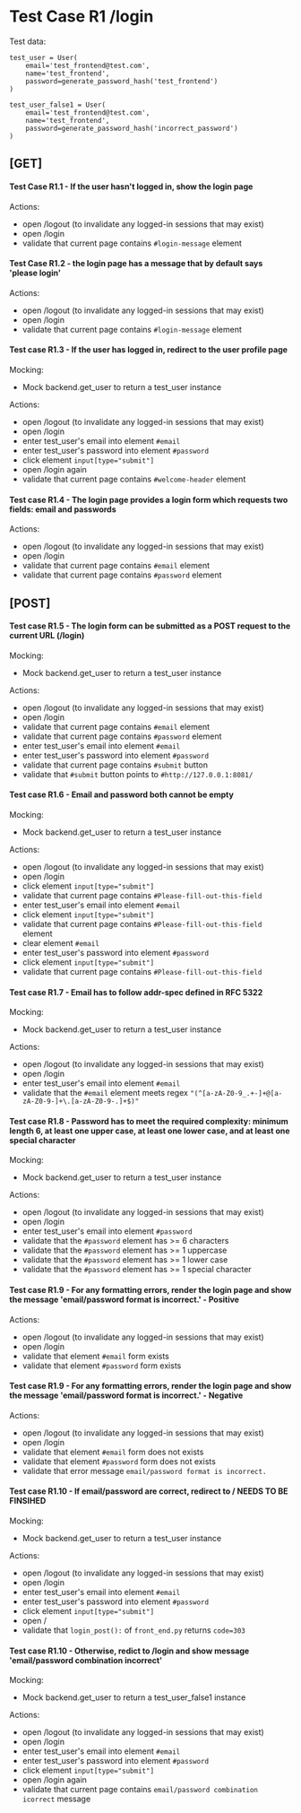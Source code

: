 ﻿# Test Case R1 /login
Test data:
```
test_user = User(
    email='test_frontend@test.com',
    name='test_frontend',
    password=generate_password_hash('test_frontend')
)
```

```
test_user_false1 = User(
    email='test_frontend@test.com',
    name='test_frontend',
    password=generate_password_hash('incorrect_password')
)
```
## [GET]
#### Test Case R1.1 - If the user hasn't logged in, show the login page
Actions:

-   open /logout (to invalidate any logged-in sessions that may exist)
-   open /login
-  validate that current page contains  `#login-message`  element

#### Test Case R1.2 - the login page has a message that by default says 'please login'
Actions:

-   open /logout (to invalidate any logged-in sessions that may exist)
-   open /login
-   validate that current page contains  `#login-message`  element

#### Test case R1.3 - If the user has logged in, redirect to the user profile page
Mocking:

-   Mock backend.get_user to return a test_user instance

Actions:

-   open /logout (to invalidate any logged-in sessions that may exist)
-   open /login
-   enter test_user's email into element  `#email`
-   enter test_user's password into element  `#password`
-   click element  `input[type="submit"]`
-   open /login again
-   validate that current page contains  `#welcome-header`  element

#### Test case R1.4 - The login page provides a login form which requests two fields: email and passwords
Actions:

-   open /logout (to invalidate any logged-in sessions that may exist)
-   open /login
-   validate that current page contains  `#email`  element
-   validate that current page contains  `#password`  element

## [POST]

#### Test case R1.5 - The login form can be submitted as a POST request to the current URL (/login)
Mocking:

-   Mock backend.get_user to return a test_user instance

Actions:

-   open /logout (to invalidate any logged-in sessions that may exist)
-   open /login
-   validate that current page contains  `#email`  element
-   validate that current page contains  `#password`  element
-   enter test_user's email into element  `#email`
-   enter test_user's password into element  `#password`
-   validate that current page contains  `#submit`  button
-   validate that  `#submit`  button points to `#http://127.0.0.1:8081/`

#### Test case R1.6 - Email and password both cannot be empty
Mocking:

-   Mock backend.get_user to return a test_user instance

Actions:
-   open /logout (to invalidate any logged-in sessions that may exist)
-   open /login
-   click element  `input[type="submit"]`
-   validate that current page contains  `#Please-fill-out-this-field`
-   enter test_user's email into element  `#email`
-   click element  `input[type="submit"]`
-   validate that current page contains  `#Please-fill-out-this-field`  element
- clear element `#email`
-   enter test_user's password into element  `#password`
-   click element  `input[type="submit"]`
-   validate that current page contains  `#Please-fill-out-this-field`

#### Test case R1.7 - Email has to follow addr-spec defined in RFC 5322
Mocking:

-   Mock backend.get_user to return a test_user instance

Actions:
-   open /logout (to invalidate any logged-in sessions that may exist)
-   open /login
-   enter test_user's email into element  `#email`
- validate that the `#email` element meets regex `"(^[a-zA-Z0-9_.+-]+@[a-zA-Z0-9-]+\.[a-zA-Z0-9-.]+$)"`

#### Test case R1.8 - Password has to meet the required complexity: minimum length 6, at least one upper case, at least one lower case, and at least one special character
Mocking:
-   Mock backend.get_user to return a test_user instance

Actions:
-   open /logout (to invalidate any logged-in sessions that may exist)
-   open /login
-   enter test_user's email into element  `#password`
- validate that the `#password` element has >= 6  characters
-  validate that the `#password` element has >= 1 uppercase
- validate that the `#password` element has >= 1 lower case
- validate that the `#password` element has >= 1 special character

#### Test case R1.9 - For any formatting errors, render the login page and show the message 'email/password format is incorrect.' - Positive
Actions:
-   open /logout (to invalidate any logged-in sessions that may exist)
-   open /login
-   validate that element `#email` form exists
-   validate that element `#password` form exists

#### Test case R1.9 - For any formatting errors, render the login page and show the message 'email/password format is incorrect.' - Negative
Actions:
-   open /logout (to invalidate any logged-in sessions that may exist)
-   open /login
-   validate that element `#email` form does not exists
-   validate that element `#password` form does not exists
- validate that error message `email/password format is incorrect.`

#### Test case R1.10 - If email/password are correct, redirect to / NEEDS TO BE FINSIHED
Mocking:
-   Mock backend.get_user to return a test_user instance

Actions:
-   open /logout (to invalidate any logged-in sessions that may exist)
-   open /login
-   enter test_user's email into element  `#email`
-   enter test_user's password into element  `#password`
-   click element  `input[type="submit"]`
-   open /
- validate that `login_post():` of `front_end.py` returns `code=303`

#### Test case R1.10 - Otherwise, redict to /login and show message 'email/password combination incorrect'
Mocking:
-   Mock backend.get_user to return a test_user_false1 instance

Actions:
-   open /logout (to invalidate any logged-in sessions that may exist)
-   open /login
-   enter test_user's email into element  `#email`
-   enter test_user's password into element  `#password` 
-   click element  `input[type="submit"]`
-   open /login again
-   validate that current page contains  `email/password combination icorrect`  message


